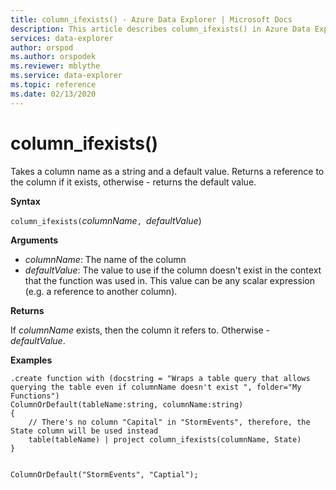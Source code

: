 ```yaml
---
title: column_ifexists() - Azure Data Explorer | Microsoft Docs
description: This article describes column_ifexists() in Azure Data Explorer.
services: data-explorer
author: orspod
ms.author: orspodek
ms.reviewer: mblythe
ms.service: data-explorer
ms.topic: reference
ms.date: 02/13/2020
---
```

# column_ifexists()

Takes a column name as a string and a default value. Returns a reference to the column if it exists, 
otherwise - returns the default value.

**Syntax**

`column_ifexists(`*columnName*`, `*defaultValue*)

**Arguments**

* *columnName*: The name of the column
* *defaultValue*: The value to use if the column doesn't exist in the context that the function was used in.
				  This value can be any scalar expression (e.g. a reference to another column).

**Returns**

If *columnName* exists, then the column it refers to. Otherwise - *defaultValue*.

**Examples**

```kusto
.create function with (docstring = "Wraps a table query that allows querying the table even if columnName doesn't exist ", folder="My Functions")
ColumnOrDefault(tableName:string, columnName:string)
{
	// There's no column "Capital" in "StormEvents", therefore, the State column will be used instead
	table(tableName) | project column_ifexists(columnName, State)
}


ColumnOrDefault("StormEvents", "Captial");
```
